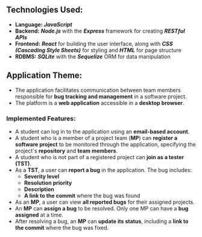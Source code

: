 ## Technologies Used:
- **Language:** ***JavaScript***
- **Backend:** ***Node.js*** with the ***Express*** framework for creating ***RESTful APIs***
- **Frontend:** ***React*** for building the user interface, along with ***CSS (Cascading Style Sheets)*** for styling and ***HTML*** for page structure
- **RDBMS:** ***SQLite*** with the ***Sequelize*** ORM for data manipulation

## Application Theme:
- The application facilitates communication between team members responsible for **bug tracking and management** in a software project.
- The platform is a **web application** accessible in a **desktop browser**.

### Implemented Features:
- A student can log in to the application using an **email-based account**.
- A student who is a member of a project team (**MP**) can **register a software project** to be monitored through the application, specifying the project's **repository** and **team members**.
- A student who is not part of a registered project can **join as a tester (TST)**.
- As a **TST**, a user can **report a bug** in the application. The bug includes:
  - **Severity level**
  - **Resolution priority**
  - **Description**
  - **A link to the commit** where the bug was found
- As an **MP**, a user can view **all reported bugs** for their assigned projects.
- An **MP** can **assign a bug** to be resolved. Only one MP can have a **bug assigned** at a time.
- After resolving a bug, an **MP** can **update its status**, including a **link to the commit** where the bug was fixed.
